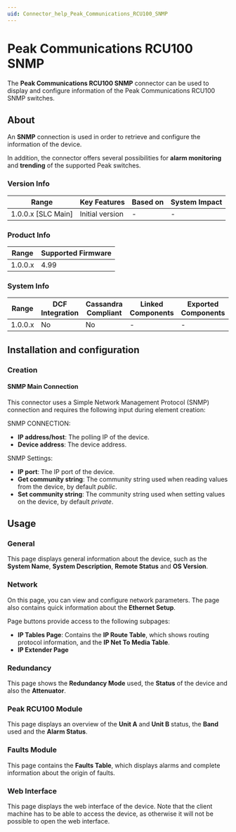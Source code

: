 ```yaml
---
uid: Connector_help_Peak_Communications_RCU100_SNMP
---
```


# Peak Communications RCU100 SNMP

The **Peak Communications RCU100 SNMP** connector can be used to display and configure information of the Peak Communications RCU100 SNMP switches.

## About

An **SNMP** connection is used in order to retrieve and configure the information of the device.

In addition, the connector offers several possibilities for **alarm monitoring** and **trending** of the supported Peak switches.

### Version Info

| Range                | Key Features     | Based on     | System Impact     |
|----------------------|------------------|--------------|-------------------|
| 1.0.0.x [SLC Main]   | Initial version  | -            | -                 |

### Product Info

| Range     | Supported Firmware     |
|-----------|------------------------|
| 1.0.0.x   | 4.99                   |

### System Info

| Range     | DCF Integration     | Cassandra Compliant     | Linked Components     | Exported Components     |
|-----------|---------------------|-------------------------|-----------------------|-------------------------|
| 1.0.0.x   | No                  | No                      | -                     | -                       |

## Installation and configuration

### Creation

#### SNMP Main Connection

This connector uses a Simple Network Management Protocol (SNMP) connection and requires the following input during element creation:

SNMP CONNECTION:

- **IP address/host**: The polling IP of the device.
- **Device address**: The device address.

SNMP Settings:

- **IP port**: The IP port of the device.
- **Get community string**: The community string used when reading values from the device, by default *public*.
- **Set community string**: The community string used when setting values on the device, by default *private*.

## Usage

### General

This page displays general information about the device, such as the **System Name**, **System Description**, **Remote Status** and **OS Version**.

### Network

On this page, you can view and configure network parameters. The page also contains quick information about the **Ethernet Setup**.

Page buttons provide access to the following subpages:

- **IP Tables Page**: Contains the **IP Route Table**, which shows routing protocol information, and the **IP Net To Media Table**.
- **IP Extender Page**

### Redundancy

This page shows the **Redundancy Mode** used, the **Status** of the device and also the **Attenuator**.

### Peak RCU100 Module

This page displays an overview of the **Unit A** and **Unit B** status, the **Band** used and the **Alarm Status**.

### Faults Module

This page contains the **Faults Table**, which displays alarms and complete information about the origin of faults.

### Web Interface

This page displays the web interface of the device. Note that the client machine has to be able to access the device, as otherwise it will not be possible to open the web interface.

